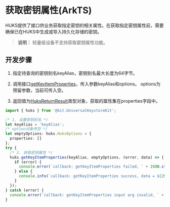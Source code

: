 # 获取密钥属性(ArkTS)


HUKS提供了接口供业务获取指定密钥的相关属性。在获取指定密钥属性前，需要确保已在HUKS中生成或导入持久化存储的密钥。
>**说明：**
> 轻量级设备不支持获取密钥属性功能。

## 开发步骤

1. 指定待查询的密钥别名keyAlias，密钥别名最大长度为64字节。

2. 调用接口[getKeyItemProperties](../../reference/apis-universal-keystore-kit/js-apis-huks.md#huksgetkeyitemproperties9)，传入参数keyAlias和options。
   options为预留参数，当前可传入空。

3. 返回值为[HuksReturnResult](../../reference/apis-universal-keystore-kit/js-apis-huks.md#huksreturnresult9)类型对象，获取的属性集在properties字段中。

```ts
import { huks } from '@kit.UniversalKeystoreKit';

/* 1. 设置密钥别名 */
let keyAlias = 'keyAlias';
/* option对象传空 */
let emptyOptions: huks.HuksOptions = {
  properties: []
};
try {
  /* 2. 获取密钥属性 */
  huks.getKeyItemProperties(keyAlias, emptyOptions, (error, data) => {
    if (error) {
      console.error(`callback: getKeyItemProperties failed, ` + JSON.stringify(error));
    } else {
      console.info(`callback: getKeyItemProperties success, data = ${JSON.stringify(data)}`);
    }
  });
} catch (error) {
  console.error(`callback: getKeyItemProperties input arg invalid, ` + JSON.stringify(error));
}
```
